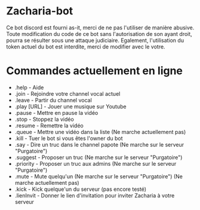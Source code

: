 # Zacharia-bot

Ce bot discord est fourni as-it, merci de ne pas l'utiliser de manière abusive.
Toute modification du code de ce bot sans l'autorisation de son ayant droit, pourra se résulter sous une attaque judiciaire.
Egalement, l'utilisation du token actuel du bot est interdite, merci de modifier avec le votre.

# Commandes actuellement en ligne

- .help - Aide
- .join - Rejoindre votre channel vocal actuel
- .leave - Partir du channel vocal
- .play [URL] - Jouer une musique sur Youtube
- .pause - Mettre en pause la vidéo
- .stop - Stoppez la vidéo
- .resume - Remettre la vidéo
- .queue - Mettre une vidéo dans la liste (Ne marche actuellement pas)
- .kill - Tuer le bot si vous êtes l'owner du bot
- .say - Dire un truc dans le channel papote (Ne marche sur le serveur "Purgatoire")
- .suggest - Proposer un truc (Ne marche sur le serveur "Purgatoire")
- .priority - Proposer un truc aux admins (Ne marche sur le serveur "Purgatoire")
- .mute - Mute quelqu'un (Ne marche sur le serveur "Purgatoire") (Ne marche actuellement pas)
- .kick - Kick quelque'un du serveur (pas encore testé)
- .lienInvit - Donner le lien d'invitation pour inviter Zacharia à votre serveur
